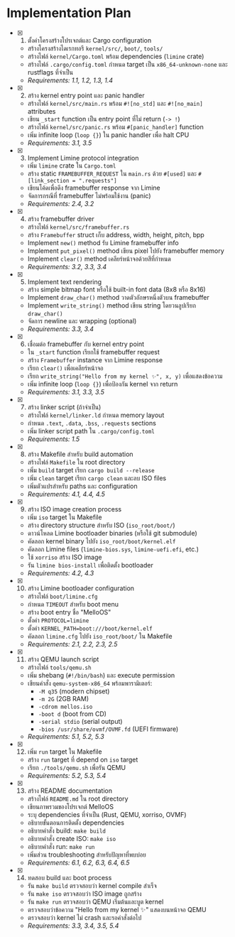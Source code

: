 # Implementation Plan

- [x] 1. ตั้งค่าโครงสร้างโปรเจกต์และ Cargo configuration
  - สร้างโครงสร้างไดเรกทอรี `kernel/src/`, `boot/`, `tools/`
  - สร้างไฟล์ `kernel/Cargo.toml` พร้อม dependencies (`limine` crate)
  - สร้างไฟล์ `.cargo/config.toml` กำหนด target เป็น `x86_64-unknown-none` และ rustflags ที่จำเป็น
  - _Requirements: 1.1, 1.2, 1.3, 1.4_

- [x] 2. สร้าง kernel entry point และ panic handler
  - สร้างไฟล์ `kernel/src/main.rs` พร้อม `#![no_std]` และ `#![no_main]` attributes
  - เขียน `_start` function เป็น entry point ที่ไม่ return (`-> !`)
  - สร้างไฟล์ `kernel/src/panic.rs` พร้อม `#[panic_handler]` function
  - เพิ่ม infinite loop (`loop {}`) ใน panic handler เพื่อ halt CPU
  - _Requirements: 3.1, 3.5_

- [x] 3. Implement Limine protocol integration
  - เพิ่ม `limine` crate ใน `Cargo.toml`
  - สร้าง static `FRAMEBUFFER_REQUEST` ใน `main.rs` ด้วย `#[used]` และ `#[link_section = ".requests"]`
  - เขียนโค้ดเพื่อดึง framebuffer response จาก Limine
  - จัดการกรณีที่ framebuffer ไม่พร้อมใช้งาน (panic)
  - _Requirements: 2.4, 3.2_

- [x] 4. สร้าง framebuffer driver
  - สร้างไฟล์ `kernel/src/framebuffer.rs`
  - สร้าง `Framebuffer` struct เก็บ address, width, height, pitch, bpp
  - Implement `new()` method รับ Limine framebuffer info
  - Implement `put_pixel()` method เขียน pixel ไปยัง framebuffer memory
  - Implement `clear()` method เคลียร์หน้าจอด้วยสีที่กำหนด
  - _Requirements: 3.2, 3.3, 3.4_

- [x] 5. Implement text rendering
  - สร้าง simple bitmap font หรือใช้ built-in font data (8x8 หรือ 8x16)
  - Implement `draw_char()` method วาดตัวอักษรหนึ่งตัวบน framebuffer
  - Implement `write_string()` method เขียน string โดยวนลูปเรียก `draw_char()`
  - จัดการ newline และ wrapping (optional)
  - _Requirements: 3.3, 3.4_

- [x] 6. เชื่อมต่อ framebuffer กับ kernel entry point
  - ใน `_start` function เรียกใช้ framebuffer request
  - สร้าง `Framebuffer` instance จาก Limine response
  - เรียก `clear()` เพื่อเคลียร์หน้าจอ
  - เรียก `write_string("Hello from my kernel ✨", x, y)` เพื่อแสดงข้อความ
  - เพิ่ม infinite loop (`loop {}`) เพื่อป้องกัน kernel จาก return
  - _Requirements: 3.1, 3.3, 3.5_

- [x] 7. สร้าง linker script (ถ้าจำเป็น)
  - สร้างไฟล์ `kernel/linker.ld` กำหนด memory layout
  - กำหนด `.text`, `.data`, `.bss`, `.requests` sections
  - เพิ่ม linker script path ใน `.cargo/config.toml`
  - _Requirements: 1.5_

- [x] 8. สร้าง Makefile สำหรับ build automation
  - สร้างไฟล์ `Makefile` ใน root directory
  - เพิ่ม `build` target เรียก `cargo build --release`
  - เพิ่ม `clean` target เรียก `cargo clean` และลบ ISO files
  - เพิ่มตัวแปรสำหรับ paths และ configuration
  - _Requirements: 4.1, 4.4, 4.5_

- [x] 9. สร้าง ISO image creation process
  - เพิ่ม `iso` target ใน Makefile
  - สร้าง directory structure สำหรับ ISO (`iso_root/boot/`)
  - ดาวน์โหลด Limine bootloader binaries (หรือใช้ git submodule)
  - คัดลอก kernel binary ไปยัง `iso_root/boot/kernel.elf`
  - คัดลอก Limine files (`limine-bios.sys`, `limine-uefi.efi`, etc.)
  - ใช้ `xorriso` สร้าง ISO image
  - รัน `limine bios-install` เพื่อติดตั้ง bootloader
  - _Requirements: 4.2, 4.3_

- [x] 10. สร้าง Limine bootloader configuration
  - สร้างไฟล์ `boot/limine.cfg`
  - กำหนด `TIMEOUT` สำหรับ boot menu
  - สร้าง boot entry ชื่อ "MelloOS"
  - ตั้งค่า `PROTOCOL=limine`
  - ตั้งค่า `KERNEL_PATH=boot:///boot/kernel.elf`
  - คัดลอก `limine.cfg` ไปยัง `iso_root/boot/` ใน Makefile
  - _Requirements: 2.1, 2.2, 2.3, 2.5_

- [x] 11. สร้าง QEMU launch script
  - สร้างไฟล์ `tools/qemu.sh`
  - เพิ่ม shebang (`#!/bin/bash`) และ execute permission
  - เขียนคำสั่ง `qemu-system-x86_64` พร้อมพารามิเตอร์:
    - `-M q35` (modern chipset)
    - `-m 2G` (2GB RAM)
    - `-cdrom mellos.iso`
    - `-boot d` (boot from CD)
    - `-serial stdio` (serial output)
    - `-bios /usr/share/ovmf/OVMF.fd` (UEFI firmware)
  - _Requirements: 5.1, 5.2, 5.3_

- [x] 12. เพิ่ม `run` target ใน Makefile
  - สร้าง `run` target ที่ depend on `iso` target
  - เรียก `./tools/qemu.sh` เพื่อรัน QEMU
  - _Requirements: 5.2, 5.3, 5.4_

- [x] 13. สร้าง README documentation
  - สร้างไฟล์ `README.md` ใน root directory
  - เขียนภาพรวมของโปรเจกต์ MelloOS
  - ระบุ dependencies ที่จำเป็น (Rust, QEMU, xorriso, OVMF)
  - อธิบายขั้นตอนการติดตั้ง dependencies
  - อธิบายคำสั่ง build: `make build`
  - อธิบายคำสั่ง create ISO: `make iso`
  - อธิบายคำสั่ง run: `make run`
  - เพิ่มส่วน troubleshooting สำหรับปัญหาที่พบบ่อย
  - _Requirements: 6.1, 6.2, 6.3, 6.4, 6.5_

- [x] 14. ทดสอบ build และ boot process
  - รัน `make build` ตรวจสอบว่า kernel compile สำเร็จ
  - รัน `make iso` ตรวจสอบว่า ISO image ถูกสร้าง
  - รัน `make run` ตรวจสอบว่า QEMU เริ่มต้นและบูต kernel
  - ตรวจสอบว่าข้อความ "Hello from my kernel ✨" แสดงบนหน้าจอ QEMU
  - ตรวจสอบว่า kernel ไม่ crash และรอคำสั่งต่อไป
  - _Requirements: 3.3, 3.4, 3.5, 5.4_

